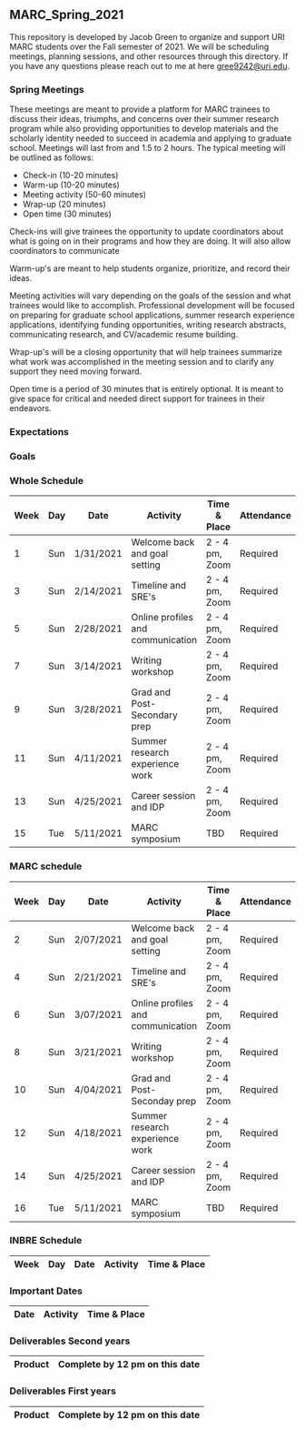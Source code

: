 ## MARC_Spring_2021

This repository is developed by Jacob Green to organize and support URI MARC students over the Fall semester of 2021. We will be scheduling meetings, planning sessions, and other resources through this directory. If you have any questions please reach out to me at here gree9242@uri.edu.

### Spring Meetings

These meetings are meant to provide a platform for MARC trainees to discuss their ideas, triumphs, and concerns over their summer research program while also providing opportunities to develop materials and the scholarly identity needed to succeed in academia and applying to graduate school. Meetings will last from and 1.5 to 2 hours. The typical meeting will be outlined as follows:

* Check-in (10-20 minutes)
* Warm-up (10-20 minutes)
* Meeting activity (50-60 minutes)
* Wrap-up (20 minutes)
* Open time (30 minutes)

Check-ins will give trainees the opportunity to update coordinators about what is going on in their programs and how they are doing. It will also allow coordinators to communicate 

Warm-up's are meant to help students organize, prioritize, and record their ideas.

Meeting activities will vary depending on the goals of the session and what trainees would like to accomplish. Professional development will be focused on preparing for graduate school applications, summer research experience applications, identifying funding opportunities, writing research abstracts, communicating research, and CV/academic resume building. 

Wrap-up's will be a closing opportunity that will help trainees summarize what work was accomplished in the meeting session and to clarify any support they need moving forward.

Open time is a period of 30 minutes that is entirely optional. It is meant to give space for critical and needed direct support for trainees in their endeavors. 

### Expectations

> 

### Goals

>

### Whole Schedule

Week | Day | Date      | Activity     | Time & Place | Attendance |
---- | --- | --------- | -------------| -------------| -----------|
1    | Sun | 1/31/2021 | Welcome back and goal setting | 2 - 4 pm, Zoom | Required |
3    | Sun | 2/14/2021 | Timeline and SRE's | 2 - 4 pm, Zoom | Required |
5    | Sun | 2/28/2021 | Online profiles and communication | 2 - 4 pm, Zoom | Required |
7    | Sun | 3/14/2021 | Writing workshop | 2 - 4 pm, Zoom | Required |
9    | Sun | 3/28/2021 | Grad and Post-Secondary prep | 2 - 4 pm, Zoom | Required |
11   | Sun | 4/11/2021 | Summer research experience work | 2 - 4 pm, Zoom | Required |
13   | Sun | 4/25/2021 | Career session and IDP | 2 - 4 pm, Zoom | Required |
15   | Tue | 5/11/2021 | MARC symposium | TBD | Required

### MARC schedule

Week | Day | Date      | Activity     | Time & Place | Attendance |
---- | --- | --------- | -------------| -------------| -----------|
2    | Sun | 2/07/2021 | Welcome back and goal setting | 2 - 4 pm, Zoom | Required |
4    | Sun | 2/21/2021 | Timeline and SRE's | 2 - 4 pm, Zoom | Required |
6    | Sun | 3/07/2021 | Online profiles and communication | 2 - 4 pm, Zoom | Required |
8    | Sun | 3/21/2021 | Writing workshop | 2 - 4 pm, Zoom | Required |
10   | Sun | 4/04/2021 | Grad and Post-Seconday prep | 2 - 4 pm, Zoom | Required |
12   | Sun | 4/18/2021 | Summer research experience work | 2 - 4 pm, Zoom | Required |
14   | Sun | 4/25/2021 | Career session and IDP | 2 - 4 pm, Zoom | Required |
16   | Tue | 5/11/2021 | MARC symposium | TBD | Required

### INBRE Schedule

Week | Day | Date     | Activity               | Time & Place           | 
---- | --- | -------- | ---------------------- | -----------------------|



### Important Dates

Date     | Activity     | Time & Place           | 
-------- | -------------| -----------------------|

 
 
### Deliverables Second years

Product                    | Complete by 12 pm on this date  |
-------------------------- | ------------------------------- |


### Deliverables First years

Product                    | Complete by 12 pm on this date  |
-------------------------- | ------------------------------- |


